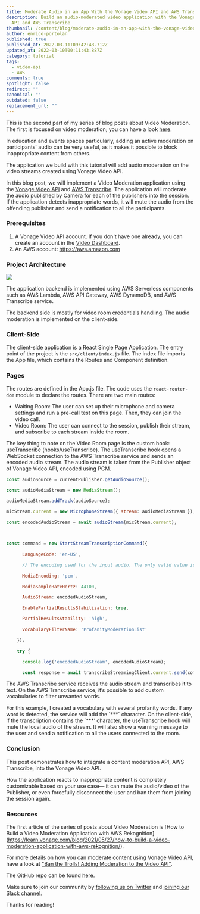```yaml
---
title: Moderate Audio in an App With the Vonage Video API and AWS Transcribe
description: Build an audio-moderated video application with the Vonage Video
  API and AWS Transcribe
thumbnail: /content/blog/moderate-audio-in-an-app-with-the-vonage-video-api-and-aws-transcribe/aws-audio-moderation_videoapi.png
author: enrico-portolan
published: true
published_at: 2022-03-11T09:42:48.712Z
updated_at: 2022-03-10T00:11:43.887Z
category: tutorial
tags:
  - video-api
  - AWS
comments: true
spotlight: false
redirect: ""
canonical: ""
outdated: false
replacement_url: ""
---
```

This is the second part of my series of blog posts about Video Moderation. The first is focused on video moderation; you can have a look [here](https://learn.vonage.com/blog/2021/05/27/how-to-build-a-video-moderation-application-with-aws-rekognition/).

In education and events spaces particularly, adding an active moderation on participants' audio can be very useful, as it makes it possible to block inappropriate content from others. 

The application we build with this tutorial will add audio moderation on the video streams created using Vonage Video API. 

In this blog post, we will implement a Video Moderation application using the [Vonage Video API](https://www.vonage.com/communications-apis/video/) and [AWS Transcribe](https://aws.amazon.com/transcribe/). The application will moderate the audio published by Camera for each of the publishers into the session. If the application detects inappropriate words, it will mute the audio from the offending publisher and send a notification to all the participants. 

### Prerequisites

1. A Vonage Video API account. If you don't have one already, you can create an account in the [Video Dashboard](<1. https://tokbox.com/account/#/>).
2. An AWS account: <https://aws.amazon.com>

### Project Architecture

![](https://lh3.googleusercontent.com/Kkbf1Jbr2tb-9_w5G6GoG5TEamJzrxO1FA1EYvoXdCVZM45kNkoXVHsvELxZBxNRcWP4yOOzq-ihkvtqmZf-OJxXVKOQ3jp4uCGxqz8EYJpoSMvJ1W7Ltp44MAfRcqCD71EpqjGm)

The application backend is implemented using AWS Serverless components such as AWS Lambda, AWS API Gateway, AWS DynamoDB, and AWS Transcribe service.

The backend side is mostly for video room credentials handling. The audio moderation is implemented on the client-side.

### Client-Side

The client-side application is a React Single Page Application. The entry point of the project is the `src/client/index.js` file. The index file imports the App file, which contains the Routes and Component definition.

### Pages

The routes are defined in the App.js file. The code uses the `react-router-dom` module to declare the routes. There are two main routes:

* Waiting Room: The user can set up their microphone and camera settings and run a pre-call test on this page. Then, they can join the video call.
* Video Room: The user can connect to the session, publish their stream, and subscribe to each stream inside the room.

The key thing to note on the Video Room page is the custom hook: useTranscribe (hooks/useTranscribe). The useTranscribe hook opens a WebSocket connection to the AWS Transcribe service and sends an encoded audio stream. The audio stream is taken from the Publisher object of Vonage Video API, encoded using PCM. 

```javascript
const audioSource = currentPublisher.getAudioSource();

const audioMediaStream = new MediaStream();

audioMediaStream.addTrack(audioSource);

micStream.current = new MicrophoneStream({ stream: audioMediaStream });

const encodedAudioStream = await audioStream(micStream.current);



const command = new StartStreamTranscriptionCommand({

      LanguageCode: 'en-US',

      // The encoding used for the input audio. The only valid value is pcm.

      MediaEncoding: 'pcm',

      MediaSampleRateHertz: 44100,

      AudioStream: encodedAudioStream,

      EnablePartialResultsStabilization: true,

      PartialResultsStability: 'high',

      VocabularyFilterName: 'ProfanityModerationList'

    });

    try {

      console.log('encodedAudioStream', encodedAudioStream);

      const response = await transcribeStreamingClient.current.send(command);
```

The AWS Transcribe service receives the audio stream and transcribes it to text. On the AWS Transcribe service, it’s possible to add custom vocabularies to filter unwanted words. 

For this example, I created a vocabulary with several profanity words. If any word is detected, the service will add the \`\*\*\*\` character. On the client-side, if the transcription contains the `\*\*\*’ character, the useTranscribe hook will mute the local audio of the stream. It will also show a warning message to the user and send a notification to all the users connected to the room.

### Conclusion

This post demonstrates how to integrate a content moderation API, AWS Transcribe, into the Vonage Video API. 

How the application reacts to inappropriate content is completely customizable based on your use case— it can mute the audio/video of the Publisher, or even forcefully disconnect the user and ban them from joining the session again. 

### Resources

The first article of the series of posts about Video Moderation is [How to Build a Video Moderation Application with AWS Rekognition] (https://learn.vonage.com/blog/2021/05/27/how-to-build-a-video-moderation-application-with-aws-rekognition/).

For more details on how you can moderate content using Vonage Video API, have a look at ["Ban the Trolls! Adding Moderation to the Video API"](https://learn.vonage.com/blog/2020/11/12/ban-the-trolls-adding-moderation-to-the-video-api/). 

The GitHub repo can be found [here](https://github.com/nexmo-se/video-api-aws-moderation).

Make sure to join our community by [following us on Twitter](https://twitter.com/VonageDev) and [joining our Slack channel](https://developer.vonage.com/community/slack). 

Thanks for reading!
